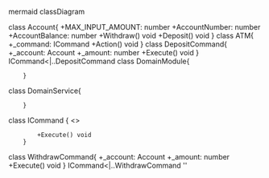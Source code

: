 mermaid
classDiagram


class Account{
            +MAX_INPUT_AMOUNT: number
+AccountNumber: number
+AccountBalance: number
            +Withdraw() void
+Deposit() void
        }
class ATM{
            +_command: ICommand
            +Action() void
        }
class DepositCommand{
            +_account: Account
+_amount: number
            +Execute() void
        }
ICommand<|..DepositCommand
class DomainModule{
            
            
        }
class DomainService{
            
            
        }
class ICommand {
            <<interface>>
            
            +Execute() void
        }
class WithdrawCommand{
            +_account: Account
+_amount: number
            +Execute() void
        }
ICommand<|..WithdrawCommand
''
